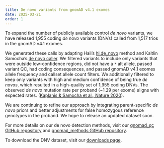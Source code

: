 ```yaml
---
title: De novo variants from gnomAD v4.1 exomes
date: 2025-03-21
order: 1
---
```

To expand the number of publicly available control *de novo* variants, we have released 1,955 coding *de novo* variants (DNVs) called from 1,517 trios in the gnomAD v4.1 exomes.

<!-- end_excerpt -->

We generated these calls by adapting Hail’s [hl.de_novo](https://hail.is/docs/0.2/methods/genetics.html#hail.methods.de_novo) method and Kaitlin Samocha’s [de novo caller](https://github.com/ksamocha/de_novo_scripts/tree/master). We filtered variants to include only variants that were outside low-confidence regions, did not have a `*` alt allele, passed variant QC, had coding consequences, and passed gnomAD v4.1 exomes allele frequency and callset allele count filters. We additionally filtered to keep only variants with high and medium confidence of being true *de novos*, which resulted in a high-quality set of 1,955 coding DNVs. The observed *de novo* mutation rate per proband (~1.29 per exome) aligns with expected rates. ([Kaplanis & Samocha et al., Nature 2020](https://pubmed.ncbi.nlm.nih.gov/33057194/)).

We are continuing to refine our approach by integrating parent-specific *de novo* priors and better adjustments for false homozygous reference genotypes in the proband. We hope to release an updated dataset soon.

For more details on our de novo detection methods, visit our [gnomad_qc GitHub repository](https://github.com/broadinstitute/gnomad_qc/blob/main/gnomad_qc/v4/create_release/create_de_novo_release.py) and [gnomad_methods GitHub repository](https://github.com/broadinstitute/gnomad_methods/blob/1e459ab041853fdcf35678b0d66a2a8f34e4754b/gnomad/sample_qc/relatedness.py#L1516).

To download the DNV dataset, visit our [downloads page](https://gnomad.broadinstitute.org/data#v4-de-novo).